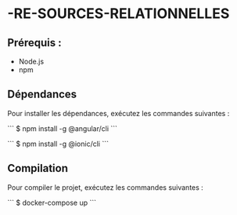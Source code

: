 # -RE-SOURCES-RELATIONNELLES

## Prérequis :

- Node.js
- npm

## Dépendances

Pour installer les dépendances, exécutez les commandes suivantes :

\```
$ npm install -g @angular/cli
\```

\```
$ npm install -g @ionic/cli
\```

## Compilation

Pour compiler le projet, exécutez les commandes suivantes :

\```
$ docker-compose up
\```

